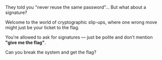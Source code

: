 They told you "never reuse the same password"...
But what about a signature?

Welcome to the world of cryptographic slip-ups, where one wrong move might just be your ticket to the flag.

You're allowed to ask for signatures — just be polite and don’t mention **"give me the flag"**.

Can you break the system and get the flag?
